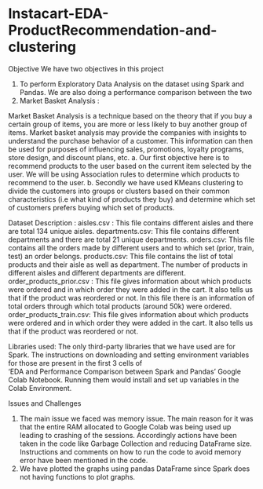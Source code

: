 # Instacart-EDA-ProductRecommendation-and-clustering

Objective
We have two objectives in this project
1.	To perform Exploratory Data Analysis on the dataset using Spark and Pandas. We are also doing a performance comparison between the two
2.	Market Basket Analysis : 

Market Basket Analysis is a technique based on the theory that if you buy a certain group of items, you are more or less likely to buy another group of items. Market basket analysis may provide the companies with insights to understand the purchase behavior of a customer. This information can then be used for purposes of influencing sales, promotions, loyalty programs, store design, and discount plans, etc.
a.	Our first objective here is to recommend products to the user based on the current item selected by the user. We will be using Association rules to determine which products to recommend to the user.
b.	Secondly we have used KMeans clustering to divide the customers into groups or clusters based on their common characteristics (i.e what kind of products they buy) and determine which set of customers prefers buying which set of products.

Dataset Description : 
aisles.csv : This file contains different aisles and there are total 134 unique aisles.
departments.csv: This file contains different departments and there are total 21 unique departments.
orders.csv: This file contains all the orders made by different users and to which set (prior, train, test) an order belongs.
products.csv: This file contains the list of total products and their aisle as well as department. The number of products in different aisles and different departments are different.
order_products_prior.csv : This file gives information about which products were ordered and in which order they were added in the cart. It also tells us that if the product was reordered or not. In this file there is an information of total orders through which total products (around 50k) were ordered.
order_products_train.csv: This file gives information about which products were ordered and in which order they were added in the cart. It also tells us that if the product was reordered or not.


Libraries used: 
The only third-party libraries that we have used are for Spark. The instructions on downloading and setting environment variables for those are present in the first 3 cells of  
‘EDA and Performance Comparison between Spark and Pandas’  Google Colab Notebook.
Running them would install and set up variables in the Colab Environment.

Issues and Challenges
1.	The main issue we faced was memory issue. The main reason for it was that the entire RAM allocated to Google Colab was being used up leading to crashing of the sessions. Accordingly actions have been taken in the code like Garbage Collection and reducing DataFrame size. Instructions and comments on how to run the code to avoid memory error have been mentioned in the code.
2.	We have plotted the graphs using pandas DataFrame since Spark does not having functions to plot graphs.


